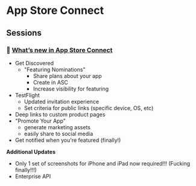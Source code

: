 # App Store Connect

## Sessions

### 🎥 [What’s new in App Store Connect](https://developer.apple.com/wwdc24/10063)

- Get Discovered
    - "Featuring Nominations"
        - Share plans about your app
        - Create in ASC
        - Increase visibility for featuring
- TestFlight
    - Updated invitation experience
    - Set criteria for public links (specific device, OS, etc)
- Deep links to custom product pages
- "Promote Your App"
    - generate marketing assets
    - easily share to social media
- Get notified when you're featured (finally!)

**Additional Updates**

- Only 1 set of screenshots for iPhone and iPad now required!!! (Fucking finally!!!)
- Enterprise API

